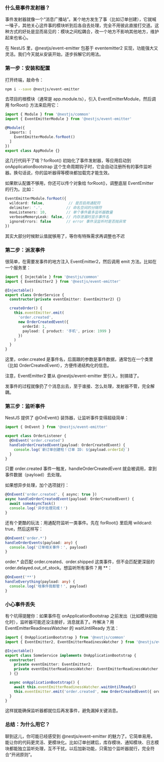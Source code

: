 ### 什么是事件发射器？

事件发射器就像一个“消息广播站”。某个地方发生了事（比如订单创建），它就喊一嗓子，其他关心这件事的模块听到后各自去处理，完全不用彼此直接打交道。这种方式的好处是显而易见的：模块之间松耦合，改一个地方不影响其他地方，维护起来也省心。

在 NestJS 里，@nestjs/event-emitter 包基于 eventemitter2 实现，功能强大又灵活。我们今天就从安装开始，逐步拆解它的用法。



### 第一步：安装和配置

打开终端，敲命令：

```bash
npm i --save @nestjs/event-emitter
```

去项目的根模块（通常是 app.module.ts），引入 EventEmitterModule，然后调用 forRoot() 方法来启用它：

```ts
import { Module } from '@nestjs/common'
import { EventEmitterModule } from '@nestjs/event-emitter'

@Module({
  imports: [
    EventEmitterModule.forRoot()
  ]
})
export class AppModule {}
```

这几行代码干了啥？forRoot() 初始化了事件发射器，等应用启动到 onApplicationBootstrap 这个生命周期钩子时，它会自动注册所有的事件监听器。换句话说，你的监听器得等模块都加载完才能生效。

如果默认配置不够用，你还可以传个对象给 forRoot()，调整底层 EventEmitter 的行为。比如：

```ts
EventEmitterModule.forRoot({
  wildcard: false,           // 是否启用通配符
  delimiter: '.',           // 命名空间的分隔符
  maxListeners: 10,         // 单个事件最多监听器数量
  verboseMemoryLeak: false, // 内存泄漏时显示事件名
  ignoreErrors: false       // error 事件没监听时是否抛异常
})
```

其实大部分时候默认值就够用了，等你有特殊需求再调整也不迟



### 第二步：派发事件

很简单，在需要发事件的地方注入 EventEmitter2，然后调用 emit 方法。比如在一个服务里：

```ts
import { Injectable } from '@nestjs/common'
import { EventEmitter2 } from '@nestjs/event-emitter'

@Injectable()
export class OrderService {
  constructor(private eventEmitter: EventEmitter2) {}

  createOrder() {
    this.eventEmitter.emit(
      'order.created',
      new OrderCreatedEvent({
        orderId: 1,
        payload: { product: '手机', price: 1999 }
      })
    )
  }
}
```

这里，order.created 是事件名，后面跟的参数是事件数据，通常包在一个类里（比如 OrderCreatedEvent），方便传递结构化的信息。

注意，EventEmitter2 要从 @nestjs/event-emitter 里引入，别搞错了。

发事件的过程就像扔了个消息出去，至于谁接、怎么处理，发射器不管，完全解耦。



### 第三步：监听事件

NestJS 提供了 @OnEvent() 装饰器，让监听事件变得超级简单：

```ts
import { OnEvent } from '@nestjs/event-emitter'

export class OrderListener {
  @OnEvent('order.created')
  handleOrderCreatedEvent(payload: OrderCreatedEvent) {
    console.log(`新订单创建啦！订单 ID: ${payload.orderId}`)
  }
}
```

只要 order.created 事件一触发，handleOrderCreatedEvent 就会被调用，拿到事件数据（payload）去处理。

如果想异步处理，加个选项就行：

```ts
@OnEvent('order.created', { async: true })
async handleOrderCreatedEvent(payload: OrderCreatedEvent) {
  await someAsyncTask()
  console.log('异步处理完成！')
}
```

还有个更酷的玩法：用通配符监听一类事件。先在 forRoot() 里启用 wildcard: true，然后这样写：

```ts
@OnEvent('order.*')
handleOrderEvents(payload: any) {
  console.log('订单相关事件：', payload)
}
```

order.* 会匹配 order.created、order.shipped 这类事件，但不会匹配更深层的 order.delayed.out_of_stock。想监听所有事件？用 **：

```ts
@OnEvent('**')
handleEverything(payload: any) {
  console.log('啥事件我都管！', payload)
}
```



### 小心事件丢失

有个坑得提醒你：如果事件在 onApplicationBootstrap 之前发出（比如模块初始化时），监听器可能还没注册好，消息就丢了。咋解决？用 EventEmitterReadinessWatcher 的 waitUntilReady 方法：

```ts
import { OnApplicationBootstrap } from '@nestjs/common'
import { EventEmitter2, EventEmitterReadinessWatcher } from '@nestjs/event-emitter'

@Injectable()
export class SomeService implements OnApplicationBootstrap {
  constructor(
    private eventEmitter: EventEmitter2,
    private eventEmitterReadinessWatcher: EventEmitterReadinessWatcher
  ) {}

  async onApplicationBootstrap() {
    await this.eventEmitterReadinessWatcher.waitUntilReady()
    this.eventEmitter.emit('order.created', new OrderCreatedEvent({ orderId: 1 }))
  }
}
```

这样就能确保监听器都就位后再发事件，避免漏掉关键消息。



### 总结：为什么用它？

聊到这儿，你可能已经感受到 @nestjs/event-emitter 的魅力了。它简单易用，能让你的代码更灵活、更模块化。比如订单创建后，库存模块、通知模块、日志模块都能独立监听处理，互不干扰。以后加新功能，只需加个监听器就行，完全符合“开闭原则”。